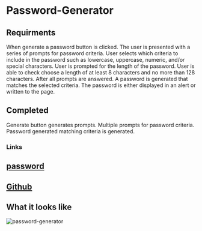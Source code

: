 # Password-Generator 

## Requirments

When generate a password button is clicked. 
The user is presented with a series of prompts for password criteria.
User selects which criteria to include in the password such as lowercase, uppercase, numeric, and/or special characters.
User is prompted for the length of the password.
User is able to check choose a length of at least 8 characters and no more than 128 characters.
After all prompts are answered.
A password is generated that matches the selected criteria.
The password is either displayed in an alert or written to the page.

## Completed
Generate button generates prompts.
Multiple prompts for password criteria.
Password generated matching criteria is generated.

### Links

## [password](https://github.com/Montyking20/password)

## [Github](https://montyking20.github.io/password/)

## What it looks like

![password-generator](/assets/images/    )
